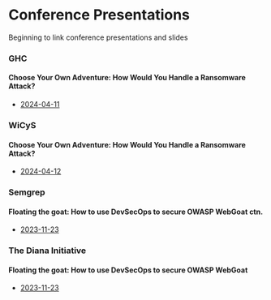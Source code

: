 # Conference Presentations
Beginning to link conference presentations and slides

### GHC 
#### Choose Your Own Adventure: How Would You Handle a Ransomware Attack?
* [2024-04-11](https://conferenceconnect.com/events/grace-hopper-celebration-ghc-conference-2024)

### WiCyS 
#### Choose Your Own Adventure: How Would You Handle a Ransomware Attack?
* [2024-04-12](https://www.wicys.org/events/2024-conference-agenda/)

### Semgrep 
#### Floating the goat: How to use DevSecOps to secure OWASP WebGoat ctn.
* [2023-11-23](https://semgrep.dev/events/devsecops-to-secure-owasp-webgoat/?utm_medium=social&utm_campaign=whp)

### The Diana Initiative 
#### Floating the goat: How to use DevSecOps to secure OWASP WebGoat
* [2023-11-23](https://thedianainitiative2023.sched.com/event/1O5lz/floating-the-goat-how-to-use-devsecops-to-secure-owasp-webgoat)
